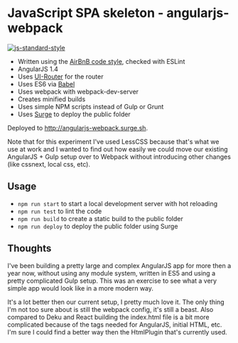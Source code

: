 # JavaScript SPA skeleton - angularjs-webpack

[![js-standard-style](https://img.shields.io/badge/code%20style-airbnb-blue.svg?style=flat)](https://github.com/airbnb/javascript)

* Written using the [AirBnB code style](https://github.com/airbnb/javascript), checked with ESLint
* AngularJS 1.4
* Uses [UI-Router](https://github.com/angular-ui/ui-router) for the router
* Uses ES6 via [Babel](https://babeljs.io)
* Uses webpack with webpack-dev-server
* Creates minified builds
* Uses simple NPM scripts instead of Gulp or Grunt
* Uses [Surge](https://surge.sh) to deploy the public folder 

Deployed to http://angularjs-webpack.surge.sh.

Note that for this experiment I've used LessCSS because that's what we use at work and
I wanted to find out how easily we could move our existing AngularJS + Gulp setup over
to Webpack without introducing other changes (like cssnext, local css, etc).

## Usage

* `npm run start` to start a local development server with hot reloading
* `npm run test` to lint the code
* `npm run build` to create a static build to the public folder
* `npm run deploy` to deploy the public folder using Surge

## Thoughts

I've been building a pretty large and complex AngularJS app for more then a year now, 
without using any module system, written in ES5 and using a pretty complicated Gulp
setup. This was an exercise to see what a very simple app would look like in a more
modern way.
 
It's a lot better then our current setup, I pretty much love it. The only thing I'm not 
too sure about is still the webpack config, it's still a beast. Also compared to Deku and 
React building the index.html file is a bit more complicated because of the tags needed
for AngularJS, initial HTML, etc. I'm sure I could find a better way then the HtmlPlugin
that's currently used.
